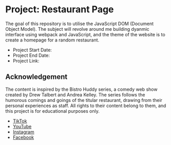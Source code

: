 # Project: Restaurant Page

The goal of this repository is to utilise the JavaScript DOM (Document Object Model). The subject will revolve around me building dyanmic interface using webpack and JavaScript, and the theme of the website is to create a homepage for a random restaurant. 

- Project Start Date:
- Project End Date:
- Project Link:

## Acknowledgement

The content is inspired by the Bistro Huddy series, a comedy web show created by Drew Talbert and Andrea Kelley. The series follows the humorous comings and goings of the titular restaurant, drawing from their personal experiences as staff. All rights to their content belong to them, and this project is for educational purposes only. 

- [TikTok](https://www.tiktok.com/@drew_talbert)
- [YouTube](https://www.youtube.com/c/drewtalbert)
- [Instagram](https://www.instagram.com/drewtalbert)
- [Facebook](https://www.facebook.com/drewtalbertfb)
